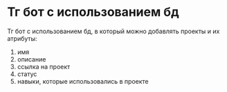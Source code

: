# Тг бот с использованием бд
Тг бот с использованием бд, в который можно добавлять проекты и их атрибуты:
1) имя
2) описание
3) ссылка на проект
4) статус
5) навыки, которые использовались в проекте 
